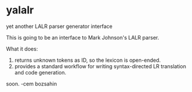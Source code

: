 # yalalr
yet another LALR parser generator interface

This is going to be an interface to Mark Johnson's LALR parser.

What it does:

1. returns unknown tokens as ID, so the lexicon is open-ended.
2. provides a standard workflow for writing syntax-directed LR translation and code generation.

soon.
-cem bozsahin
